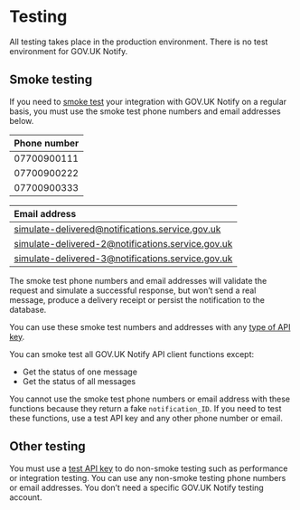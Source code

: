 # Testing

All testing takes place in the production environment. There is no test environment for GOV.UK Notify.

## Smoke testing

If you need to [smoke test](https://www.gov.uk/service-manual/technology/deploying-software-regularly#using-smoke-tests-after-you-deploy) your integration with GOV.UK Notify on a regular basis, you  must use the smoke test phone numbers and email addresses below.

|Phone number|
|:---|
|07700900111|
|07700900222|
|07700900333|

|Email address|
|:---|
|simulate-delivered@notifications.service.gov.uk|
|simulate-delivered-2@notifications.service.gov.uk|
|simulate-delivered-3@notifications.service.gov.uk|

The smoke test phone numbers and email addresses will validate the request and simulate a successful response, but won’t send a real message, produce a delivery receipt or persist the notification to the database.

You can use these smoke test numbers and addresses with any [type of API key](#api-keys).

You can smoke test all GOV.UK Notify API client functions except:

- Get the status of one message
- Get the status of all messages

You cannot use the smoke test phone numbers or email address with these functions because they return a fake `notification_ID`. If you need to test these functions, use a test API key and any other phone number or email.

## Other testing

You must use a [test API key](#test) to do non-smoke testing such as performance or integration testing. You can use any non-smoke testing phone numbers or email addresses. You don’t need a specific GOV.UK Notify testing account.
